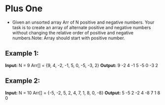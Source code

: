 # Plus One
* Given an unsorted array Arr of N positive and negative numbers. Your task is to create an array of alternate positive and negative numbers without changing the relative order of positive and negative numbers.Note: Array should start with positive number.


## Example 1:
**Input:** 
N = 9
Arr[] = {9, 4, -2, -1, 5, 0, -5, -3, 2}
**Output:** 
9 -2 4 -1 5 -5 0 -3 2

## Example 2:
**Input:** 
N = 10
Arr[] = {-5, -2, 5, 2, 4, 7, 1, 8, 0, -8}
**Output:** 
5 -5 2 -2 4 -8 7 1 8 0 
